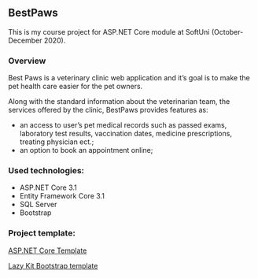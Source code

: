 <!DOCTYPE html>
<html>
<body>
<h2>BestPaws</h2>
This is my course project for ASP.NET Core module at SoftUni (October-December 2020).

<h3>Overview</h3>
<p>Best Paws is a veterinary clinic web application and it’s goal is to make the pet health care easier for the pet owners.</p>
<p>Along with the standard information about the veterinarian team, the services offered by the clinic, BestPaws provides features as:
<ul>
<li>an access to user’s pet medical records such as passed exams, laboratory test results, vaccination dates, medicine prescriptions, treating physician ect.;</li>
<li>an option to book an appointment online;</li>
</ul>
<h3>Used technologies:</h3>
    <ul>
    <li>ASP.NET Core 3.1</li>
    <li>Entity Framework Core 3.1</li>
    <li>SQL Server</li>
    <li>Bootstrap</li>
    </ul>
</p>
 <h3>Project template:</h3>
 <p><a href="https://github.com/NikolayIT/ASP.NET-Core-Template" target="_blank" rel="noopener noreferrer">ASP.NET Core Template</a></p>
 <p><a href="https://github.com/bootstrapbay/lazy-kit" target="_blank" rel="noopener noreferrer"> Lazy Kit Bootstrap template</a></p>
</body>
</html>
